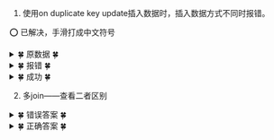 1. 使用on duplicate key update插入数据时，插入数据方式不同时报错。

&#11093; 已解决，手滑打成中文符号

<details>
<summary>&#127808; 原数据 &#127808;</summary>
  
```sql
mysql> select * from login;
+----+---------+-----------+------------+
| id | user_id | client_id | date       |
+----+---------+-----------+------------+
|  1 |       2 |         1 | 2020-10-12 |
|  2 |       3 |         2 | 2020-10-12 |
|  3 |       1 |         2 | 2020-10-12 |
+----+---------+-----------+------------+
3 rows in set (0.01 sec)
```
</details>

<details>
<summary>&#127808; 报错 &#127808;</summary>
  
```sql
mysql> insert into login
    -> (id, user_id, client_id, date)
    -> values
    -> (1,2,1,'2020-10-12')，
    -> (2,3,2,'2020-10-12'),
    -> (3,2,2,'2020-10-13'),
    -> (4,2,2,'2020-10-13'),
    -> (5,4,1,'2020-10-13'),
    -> (6,1,2,'2020-10-13'),
    -> (7,1,2,'2020-10-14')
    -> on duplicate key
    -> update id = values(id), user_id = values(user_id), client_id = values(client_id), date = values(date);
ERROR 1064 (42000): You have an error in your SQL syntax; check the manual that corresponds to your MySQL server version for the right syntax to use near '，
(2,3,2,'2020-10-12'),
(3,2,2,'2020-10-13'),
(4,2,2,'2020-10-13'),
(5,4,1,'20' at line 4
```
</details>

<details>
<summary>&#127808; 成功 &#127808;</summary>
  
```sql
mysql> insert into login
    -> (id, user_id, client_id, date)
    -> values
    -> # (1,2,1,'2020-10-12')，
    -> (2,3,2,'2020-10-12'),
    -> (3,2,2,'2020-10-13'),
    -> (4,2,2,'2020-10-13'),
    -> (5,4,1,'2020-10-13'),
    -> (6,1,2,'2020-10-13'),
    -> (7,1,2,'2020-10-14')
    -> on duplicate key
    -> update id = values(id), user_id = values(user_id), client_id = values(client_id), date = values(date);
Query OK, 6 rows affected (0.01 sec)
Records: 6  Duplicates: 1  Warnings: 0
```
</details>



2. 多join——查看二者区别

<details>
<summary>&#127808; 错误答案 &#127808;</summary>
  
```sql
# 错误答案，使用pc登录，思考为何？
# +----------+------+------------+-----------+
# | u_n      | name | date       | client_id |
# +----------+------+------------+-----------+
# | fh       | pc   | 2020-10-13 |         1 |
# | wangchao | ios  | 2020-10-13 |         2 |
# +----------+------+------------+-----------+
# 2 rows in set (0.00 sec)

select u.name u_n, c.name, max(date) date, l.client_id
from login l 
join user_67 u on l.user_id = u.id
join client c on l.client_id = c.id
group by u_n
order by u_n asc;
```
</details>


<details>
<summary>&#127808; 正确答案 &#127808;</summary>
  
```sql
# 正确答案
select u.name u_n, c.name c_n, lo.date d
from login lo
join (
    select user_id, max(date) date
    from login group by user_id
    )t1 on lo.date = t1.date and lo.user_id = t1.user_id
join user u on u.id = lo.user_id
join client c on c.id = lo.client_id
order by u_n asc;
```
</details>

